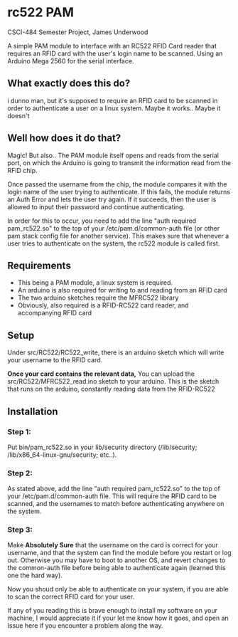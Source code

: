 # rc522 PAM
CSCI-484 Semester Project, James Underwood

A simple PAM module to interface with an RC522 RFID Card reader that requires an RFID card with the user's login name to be scanned.
Using an Arduino Mega 2560 for the serial interface.

## What exactly does this do?
i dunno man, but it's supposed to require an RFID card to be scanned in order to authenticate a user on a linux system.
Maybe it works.. Maybe it doesn't

## Well how does it do that?
Magic!
But also.. 
The PAM module itself opens and reads from the serial port, 
on which the Arduino is going to transmit the information read from the RFID chip. 

Once passed the username from the chip, 
the module compares it with the login name of the user trying to authenticate. 
If this fails, the module returns an Auth Error and lets the user try again. If it succeeds, 
then the user is allowed to input their password and continue  authenticating.

In order for this to occur, you need to add the line "auth required pam_rc522.so" 
to the top of your /etc/pam.d/common-auth file 
(or other pam stack config file for another service). 
This makes sure that whenever a user tries to authenticate on the system, 
the rc522 module is called first.

## Requirements
- This being a PAM module, a linux system is required.
- An arduino is also required for writing to and reading from an RFID card
- The two arduino sketches require the MFRC522 library
- Obviously, also required is a RFID-RC522 card reader, and accompanying RFID card

## Setup
Under src/RC522/RC522_write, there is an arduino sketch which will write your username to the RFID card. 

**Once your card contains the relevant data,**
You can upload the src/RC522/MFRC522_read.ino sketch to your arduino. 
This is the sketch that runs on the arduino, constantly reading data from the RFID-RC522

## Installation
### Step 1:
Put bin/pam_rc522.so in your lib/security directory
    (/lib/security; /lib/x86_64-linux-gnu/security; etc..).
### Step 2:
As stated above, add the line "auth required pam_rc522.so" to the top of your /etc/pam.d/common-auth file.
This will require the RFID card to be scanned, and the usernames to match before authenticating anywhere on the system.
### Step 3:
Make **Absolutely Sure** that the username on the card is correct for your username, 
and that the system can find the module before you restart or log out. 
Otherwise you may have to boot to another OS, 
and revert changes to the common-auth file before being able to authenticate again 
(learned this one the hard way).


Now you shoud only be able to authenticate on your system, if you are able to scan the correct RFID card for your user.


If any of you reading this is brave enough to install my software on your machine, 
I would appreciate it if your let me know how it goes, 
and open an Issue here if you encounter a problem along the way.

